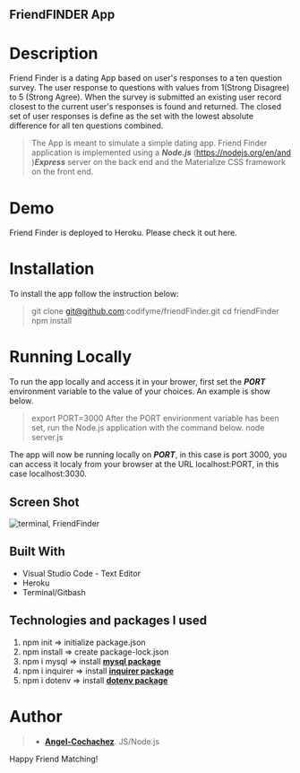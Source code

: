 ## FriendFINDER App

Description
===========

Friend Finder is a dating App based on user's responses to a ten question survey. The user response to 
questions with values from 1(Strong Disagree) to 5 (Strong Agree). When the survey is submitted an existing user
record closest to the current user's responses is found and returned. The closed set of user responses is define  as the set with the lowest absolute difference for all ten questions combined.

>The App is meant to simulate a simple dating app. Friend Finder application is implemented using a ***Node.js*** (https://nodejs.org/en/and )***Express*** server on the back end and the Materialize CSS framework on the front end.

Demo
=======
Friend Finder is deployed to Heroku. Please check it out here.



Installation
==============
To install the app follow the instruction below:
> git clone git@github.com:codifyme/friendFinder.git
>cd friendFinder
>npm install

# Running Locally
To run the app locally and access it in your brower, first set the ***PORT*** environment variable to the value of your choices. An example is show below.

>export PORT=3000
After the PORT envirionment variable has been set, run the Node.js application with the command below.
>node server.js

The app will now be running locally on ***PORT***, in this case is port 3000, you can access it localy from your browser at the URL localhost:PORT, in this case localhost:3030.

Screen Shot
-------------
![terminal, FriendFinder](./img/friendFinderSS.png)

## Built With

- Visual Studio Code - Text Editor
- Heroku
- Terminal/Gitbash
## Technologies and packages I used


1. npm init => initialize package.json
2. npm install => create package-lock.json
3. npm i mysql => install **[mysql package](https://www.npmjs.com/package/mysql)**
4. npm i inquirer => install **[inquirer package](https://www.npmjs.com/package/inquirer)**
5. npm i dotenv => install **[dotenv package](https://www.npmjs.com/package/dotenv)**



# Author

>-  **[Angel-Cochachez](https://github.com/codifyme/FriendFinder/)**. JS/Node.js 


Happy Friend Matching!

